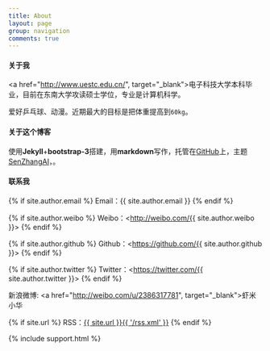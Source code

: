 ```yaml
---
title: About
layout: page
group: navigation
comments: true
---
```


#### 关于我
<a href="http://www.uestc.edu.cn/", target="_blank">电子科技大学</a>本科毕业，目前在东南大学攻读硕士学位，专业是计算机科学。

爱好乒乓球、动漫。近期最大的目标是把体重提高到`60kg`。

#### 关于这个博客
使用**Jekyll**+**bootstrap-3**搭建，用**markdown**写作，托管在<a href="https://github.com/mioopoi/mioopoi.github.io" target="_blank">GitHub</a>上，主题<a href="https://github.com/SenZhangAI/senzhangai.github.com">SenZhangAI</a>，。

#### 联系我

{% if site.author.email %}
Email：{{ site.author.email }}
{% endif %}

{% if site.author.weibo %}
Weibo：<http://weibo.com/{{ site.author.weibo }}>
{% endif %}

{% if site.author.github %}
Github：<https://github.com/{{ site.author.github }}>
{% endif %}

{% if site.author.twitter %}
Twitter：<https://twitter.com/{{ site.author.twitter }}>
{% endif %}

新浪微博: <a href="http://weibo.com/u/2386317781", target="_blank">虾米小华</a>

{% if site.url %}
RSS：[{{ site.url }}{{ '/rss.xml' }}](/rss.xml)
{% endif %}

{% include support.html %}
